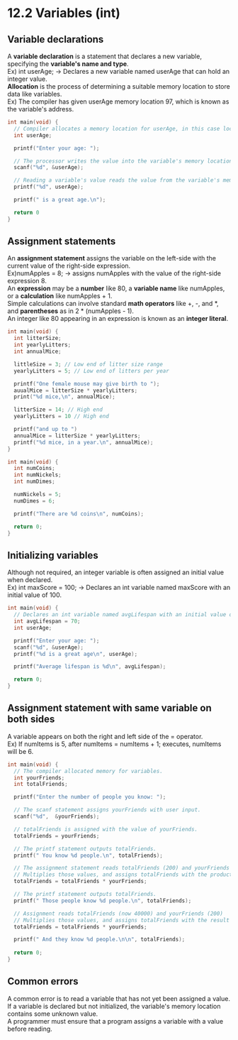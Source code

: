 # 12.2 Variables (int)

## Variable declarations
A **variable declaration** is a statement that declares a new variable, specifying the **variable's name and type**.   
Ex) int userAge; -> Declares a new variable named userAge that can hold an integer value.   
**Allocation** is the process of determining a suitable memory location to store data like variables.   
Ex) The compiler has given userAge memory location 97, which is known as the variable's address.   
```c
int main(void) {
  // Compiler allocates a memory location for userAge, in this case location 97.
  int userAge;

  printf("Enter your age: ");

  // The processor writes the value into the variable's memory location.
  scanf("%d", &userAge);

  // Reading a variable's value reads the value from the variable's memory location.
  printf("%d", userAge);

  printf(" is a great age.\n");

  return 0
}
```

## Assignment statements
An **assignment statement** assigns the variable on the left-side with the current value of the right-side expression.   
Ex)numApples = 8; -> assigns numApples with the value of the right-side expression 8.   
An **expression** may be a **number** like 80, a **variable name** like numApples, or a **calculation** like numApples + 1.   
Simple calculations can involve standard **math operators** like +, -, and *, and **parentheses** as in 2 * (numApples - 1).   
An integer like 80 appearing in an expression is known as an **integer literal**.   
```c
int main(void) {
  int litterSize;
  int yearlyLitters;
  int annualMice;

  littleSize = 3; // Low end of litter size range
  yearlyLitters = 5; // Low end of litters per year

  printf("One female mouse may give birth to ");
  auualMice = litterSize * yearlyLitters;
  print("%d mice,\n", annualMice);

  litterSize = 14; // High end
  yearlyLitters = 10 // High end

  printf("and up to ")
  annualMice = litterSize * yearlyLitters;
  printf("%d mice, in a year.\n", annualMice);
}
```
```c
int main(void) {
  int numCoins;
  int numNickels;
  int numDimes;

  numNickels = 5;
  numDimes = 6;

  printf("There are %d coins\n", numCoins);

  return 0;
}
```

## Initializing variables
Although not required, an integer variable is often assigned an initial value when declared.   
Ex) int maxScore = 100; -> Declares an int variable named maxScore with an initial value of 100.
```c
int main(void) {
  // Declares an int variable named avgLifespan with an initial value of 70.
  int avgLifespan = 70;
  int userAge;

  printf("Enter your age: ");
  scanf("%d", &userAge);
  printf("%d is a great age\n", userAge);

  printf("Average lifespan is %d\n", avgLifespan);

  return 0;
}
```

## Assignment statement with same variable on both sides
A variable appears on both the right and left side of the = operator.   
Ex) If numItems is 5, after numItems = numItems + 1; executes, numItems will be 6.   
```c
int main(void) {
  // The compiler allocated memory for variables.
  int yourFriends;
  int totalFriends;

  printf("Enter the number of people you know: ");

  // The scanf statement assigns yourFriends with user input.
  scanf("%d",  &yourFriends);

  // totalFriends is assigned with the value of yourFriends.
  totalFriends = yourFriends;

  // The printf statement outputs totalFriends.
  printf(" You know %d people.\n", totalFriends);

  // The assignment statement reads totalFriends (200) and yourFriends (200)
  // Multiplies those values, and assigns totalFriends with the product of 40000.
  totalFriends = totalFriends * yourFriends;

  // The printf statement outputs totalFriends.
  printf(" Those people know %d people.\n", totalFriends);

  // Assignment reads totalFriends (now 40000) and yourFriends (200)
  // Multiplies those values, and assigns totalFriends with the result of 8000000.
  totalFriends = totalFriends * yourFriends;

  printf(" And they know %d people.\n\n", totalFriends);
          
  return 0;
}
```

## Common errors
A common error is to read a variable that has not yet been assigned a value.   
If a variable is declared but not initialized, the variable's memory location contains some unknown value.   
A programmer must ensure that a program assigns a variable with a value before reading.   
